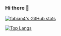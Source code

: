 ### Hi there 👋

<!-- - 🔭 I’m currently working on ... -->
<!-- - 🌱 I’m currently learning ... -->
<!-- - 👯 I’m looking to collaborate on ... -->
<!-- - 🤔 I’m looking for help with ... -->
<!-- - 💬 Ask me about ... -->
<!-- - 📫 How to reach me: ... -->
<!-- - 😄 Pronouns: ... -->
<!-- - ⚡ Fun fact: ... -->

[![fabian4's GitHub stats](https://github-readme-stats.vercel.app/api?username=fabian4&count_private=true&show_icons=true&theme=flag-india&show_owner=true)](https://github.com/anuraghazra/github-readme-stats)

[![Top Langs](https://github-readme-stats.vercel.app/api/top-langs/?username=fabian4&layout=compact)](https://github.com/anuraghazra/github-readme-stats)
